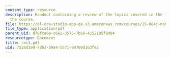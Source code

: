 ```yaml
---
content_type: resource
description: Handout containing a review of the topics covered in the first week of
  the course.
file: https://ol-ocw-studio-app-qa.s3.amazonaws.com/courses/15-084j-nonlinear-programming-spring-2004/752ad19d78b3b9a4557190700d163fe2_rec1.pdf
file_type: application/pdf
parent_uid: d76fca6e-c662-3575-7b69-4152185f9004
resourcetype: Document
title: rec1.pdf
uid: 752ad19d-78b3-b9a4-5571-90700d163fe2
---
```

